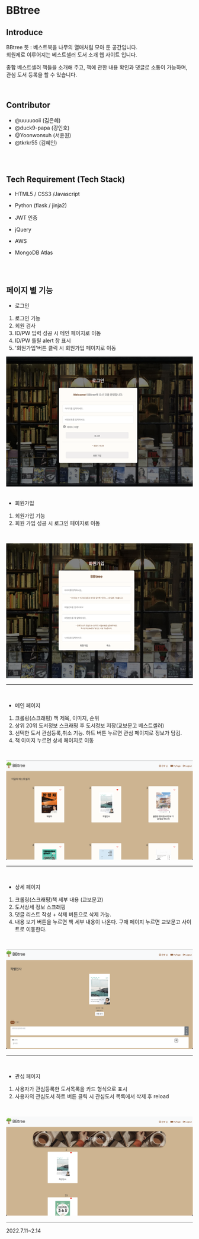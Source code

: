 # BBtree 

## Introduce
BBtree 뜻 : 베스트북을 나무의 열매처럼 모아 둔 공간입니다.<br>
회원제로 이루어지는 베스트셀러 도서 소개 웹 사이트 입니다. 

종합 베스트셀러 책들을 소개해 주고, 책에 관한 내용 확인과 댓글로 소통이 가능하며, 관심 도서 등록을 할 수 있습니다.

​
## Contributor

- @uuuuooii (김은혜)
- @duck9-papa (강인호)
- @Yoonwonsuh (서윤원)
- @tkrkr55 (김혜인) 
​

   
<br/><br/>

## Tech Requirement (Tech Stack)
- HTML5 / CSS3 /Javascript

- Python (flask / jinja2) 

- JWT 인증

- jQuery

- AWS

- MongoDB Atlas

<br/><br/>

## 페이지 별 기능
- 로그인
1. 로그인 기능
2. 회원 검사
3. ID/PW 입력 성공 시 메인 페이지로 이동
4. ID/PW 틀릴 alert 창 표시
5. '회원가입'버튼 클릭 시 회원가입 페이지로 이동
     
![로그인](/images/%EC%8A%A4%ED%81%AC%EB%A6%B0%EC%83%B7%202022-07-14%20%EC%98%A4%ED%9B%84%202.15.01.png)
<br/><br/>
- 회원가입
1. 회원가입 기능
2. 회원 가입 성공 시 로그인 페이지로 이동
<br/>

![회원가입](/images/%EC%8A%A4%ED%81%AC%EB%A6%B0%EC%83%B7%202022-07-14%20%EC%98%A4%ED%9B%84%202.15.17.png)
<br/>

---
<br/>

- 메인 페이지
1. 크롤링(스크래핑) 책 제목, 이미지, 순위 
2. 상위 20위 도서정보 스크래핑 후 도서정보 저장(교보문고 베스트셀러)
3. 선택한 도서 관심등록,취소 기능. 하트 버튼 누르면 관심 페이지로 정보가 담김.
4. 책 이미지 누르면 상세 페이지로 이동
<br/>

![메인페이지](/images/%EC%8A%A4%ED%81%AC%EB%A6%B0%EC%83%B7%202022-07-14%20%EC%98%A4%ED%9B%84%202.17.20.png)

---
<br/>


- 상세 페이지
1. 크롤링(스크래핑)책 세부 내용 (교보문고) 
2. 도서상세 정보 스크래핑
3. 댓글 리스트 작성 + 삭제 버튼으로 삭제 가능.
4. 내용 보기 버튼을 누르면 책 세부 내용이 나온다. 구매 페이지 누르면 교보문고 사이트로 이동한다.
<br/>

![상세페이지](/images/%EC%8A%A4%ED%81%AC%EB%A6%B0%EC%83%B7%202022-07-14%20%EC%98%A4%ED%9B%84%202.18.00.png)

---
<br/>


- 관심 페이지
1. 사용자가 관심등록한 도서목록을 카드 형식으로 표시
2. 사용자의 관심도서 하트 버튼 클릭 시 관심도서 목록에서 삭제 후 reload
<br/>

![관심페이지](/images/%EC%8A%A4%ED%81%AC%EB%A6%B0%EC%83%B7%202022-07-14%20%EC%98%A4%ED%9B%84%202.18.28.png)

---
2022.7.11~2.14